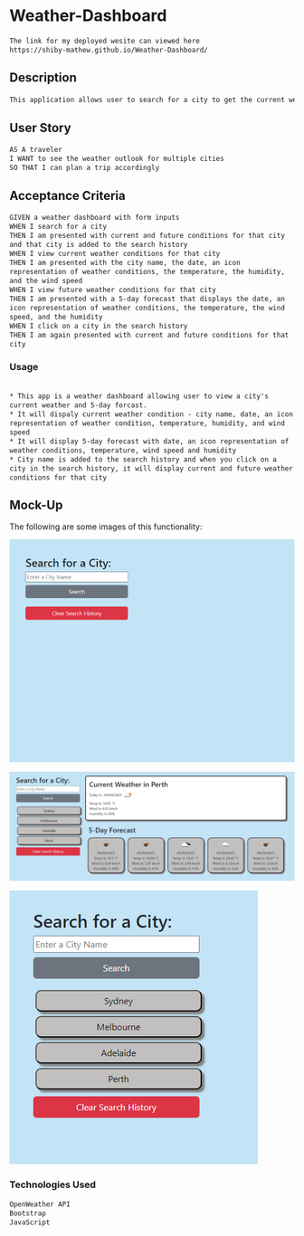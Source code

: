 # Weather-Dashboard

```
The link for my deployed wesite can viewed here
https://shiby-mathew.github.io/Weather-Dashboard/

```

## Description

```md
This application allows user to search for a city to get the current weather and 5-day forecast. It will display city name, date, an icon representation of weather conditions, temperature, humidity, wind speed. Cities that user previously looked up will be saved in their local storage. Recently viewed city name is shown in the dashboard and a button to clear local storage data.
```

## User Story

```
AS A traveler
I WANT to see the weather outlook for multiple cities
SO THAT I can plan a trip accordingly
```

## Acceptance Criteria

```
GIVEN a weather dashboard with form inputs
WHEN I search for a city
THEN I am presented with current and future conditions for that city and that city is added to the search history
WHEN I view current weather conditions for that city
THEN I am presented with the city name, the date, an icon representation of weather conditions, the temperature, the humidity, and the wind speed
WHEN I view future weather conditions for that city
THEN I am presented with a 5-day forecast that displays the date, an icon representation of weather conditions, the temperature, the wind speed, and the humidity
WHEN I click on a city in the search history
THEN I am again presented with current and future conditions for that city
```

### Usage

```

* This app is a weather dashboard allowing user to view a city's current weather and 5-day forcast.
* It will dispaly current weather condition - city name, date, an icon representation of weather condition, temperature, humidity, and wind speed
* It will display 5-day forecast with date, an icon representation of weather conditions, temperature, wind speed and humidity
* City name is added to the search history and when you click on a city in the search history, it will display current and future weather conditions for that city

```

## Mock-Up

The following are some images of this functionality:

![Weather-dasboard first page.](./assets/images/pic1.PNG)

![Weather-dasboard search result page.](./assets/images/pic3.PNG)

![Weather-dasboard search history buttons.](./assets/images/pic4.PNG)

### Technologies Used

```
OpenWeather API
Bootstrap
JavaScript
```
